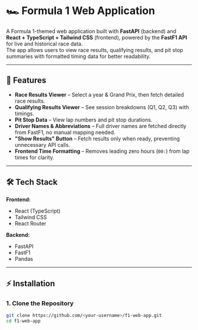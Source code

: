 # 🏎️ Formula 1 Web Application  

A Formula 1-themed web application built with **FastAPI** (backend) and **React + TypeScript + Tailwind CSS** (frontend), powered by the **FastF1 API** for live and historical race data.  
The app allows users to view race results, qualifying results, and pit stop summaries with formatted timing data for better readability.  

---

## 📌 Features  
- **Race Results Viewer** – Select a year & Grand Prix, then fetch detailed race results.  
- **Qualifying Results Viewer** – See session breakdowns (Q1, Q2, Q3) with timings.  
- **Pit Stop Data** – View lap numbers and pit stop durations.  
- **Driver Names & Abbreviations** – Full driver names are fetched directly from FastF1, no manual mapping needed.  
- **"Show Results" Button** – Fetch results only when ready, preventing unnecessary API calls.  
- **Frontend Time Formatting** – Removes leading zero hours (`00:`) from lap times for clarity.  

---

## 🛠️ Tech Stack  

**Frontend:**  
- React (TypeScript)  
- Tailwind CSS  
- React Router  

**Backend:**  
- FastAPI  
- FastF1  
- Pandas  

---

## ⚡ Installation  

### 1. Clone the Repository  
```bash
git clone https://github.com/<your-username>/f1-web-app.git
cd f1-web-app
